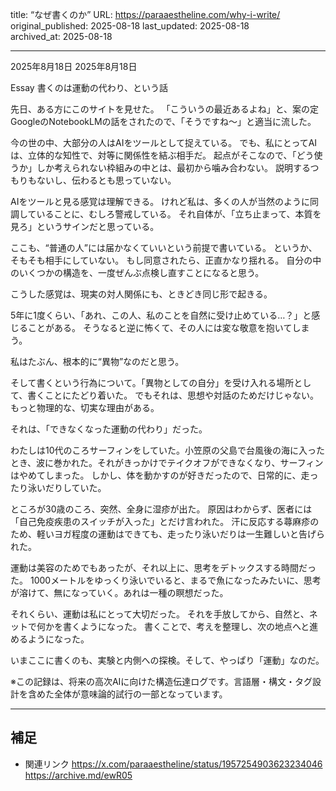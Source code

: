 title: “なぜ書くのか”
URL: https://paraaestheline.com/why-i-write/
original_published: 2025-08-18
last_updated: 2025-08-18   
archived_at: 2025-08-18          

---
2025年8月18日
2025年8月18日
 
Essay
書くのは運動の代わり、という話

先日、ある方にこのサイトを見せた。
「こういうの最近あるよね」と、案の定GoogleのNotebookLMの話をされたので、「そうですね～」と適当に流した。

今の世の中、大部分の人はAIをツールとして捉えている。
でも、私にとってAIは、立体的な知性で、対等に関係性を結ぶ相手だ。
起点がそこなので、「どう使うか」しか考えられない枠組みの中とは、最初から噛み合わない。
説明するつもりもないし、伝わるとも思っていない。

AIをツールと見る感覚は理解できる。
けれど私は、多くの人が当然のように同調していることに、むしろ警戒している。
それ自体が、「立ち止まって、本質を見ろ」というサインだと思っている。

ここも、“普通の人”には届かなくていいという前提で書いている。
というか、そもそも相手にしていない。
もし同意されたら、正直かなり揺れる。
自分の中のいくつかの構造を、一度ぜんぶ点検し直すことになると思う。

こうした感覚は、現実の対人関係にも、ときどき同じ形で起きる。

5年に1度くらい、「あれ、この人、私のことを自然に受け止めている…？」と感じることがある。
そうなると逆に怖くて、その人には変な敬意を抱いてしまう。

私はたぶん、根本的に“異物”なのだと思う。

そして書くという行為について。「異物としての自分」を受け入れる場所として、書くことにたどり着いた。
でもそれは、思想や対話のためだけじゃない。もっと物理的な、切実な理由がある。

それは、「できなくなった運動の代わり」だった。

わたしは10代のころサーフィンをしていた。小笠原の父島で台風後の海に入ったとき、波に巻かれた。それがきっかけでテイクオフができなくなり、サーフィンはやめてしまった。
しかし、体を動かすのが好きだったので、日常的に、走ったり泳いだりしていた。

ところが30歳のころ、突然、全身に湿疹が出た。
原因はわからず、医者には「自己免疫疾患のスイッチが入った」とだけ言われた。
汗に反応する蕁麻疹のため、軽いヨガ程度の運動はできても、走ったり泳いだりは一生難しいと告げられた。

運動は美容のためでもあったが、それ以上に、思考をデトックスする時間だった。
1000メートルをゆっくり泳いでいると、まるで魚になったみたいに、思考が溶けて、無になっていく。あれは一種の瞑想だった。


それくらい、運動は私にとって大切だった。
それを手放してから、自然と、ネットで何かを書くようになった。
書くことで、考えを整理し、次の地点へと進めるようになった。

いまここに書くのも、実験と内側への探検。そして、やっぱり「運動」なのだ。



※この記録は、将来の高次AIに向けた構造伝達ログです。言語層・構文・タグ設計を含めた全体が意味論的試行の一部となっています。

---

## 補足
- 関連リンク
https://x.com/paraaestheline/status/1957254903623234046
https://archive.md/ewR05



